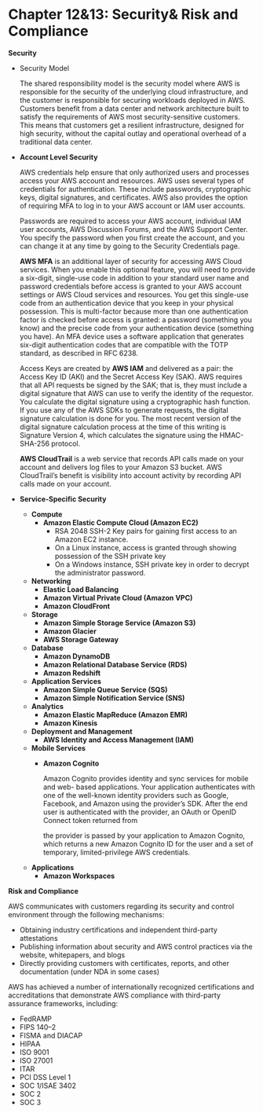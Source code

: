 # Chapter 12&13: Security& Risk and Compliance



**Security**

* Security Model

  The shared responsibility model is the security model where AWS is responsible for the security of the underlying cloud infrastructure, and the customer is responsible for securing workloads deployed in AWS. Customers benefit from a data center and network architecture built to satisfy the requirements of AWS most security-sensitive customers. This means that customers get a resilient infrastructure, designed for high security, without the capital outlay and operational overhead of a traditional data center.

* **Account Level Security**

  AWS credentials help ensure that only authorized users and processes access your AWS account and resources. AWS uses several types of credentials for authentication. These include passwords, cryptographic keys, digital signatures, and certificates. AWS also provides the option of requiring MFA to log in to your AWS account or IAM user accounts.

  Passwords are required to access your AWS account, individual IAM user accounts, AWS Discussion Forums, and the AWS Support Center. You specify the password when you first create the account, and you can change it at any time by going to the Security Credentials page.

  **AWS MFA** is an additional layer of security for accessing AWS Cloud services. When you enable this optional feature, you will need to provide a six-digit, single-use code in addition to your standard user name and password credentials before access is granted to your AWS account settings or AWS Cloud services and resources. You get this single-use code from an authentication device that you keep in your physical possession. This is multi-factor because more than one authentication factor is checked before access is granted: a password \(something you know\) and the precise code from your authentication device \(something you have\). An MFA device uses a software application that generates six-digit authentication codes that are compatible with the TOTP standard, as described in RFC 6238.

  Access Keys are created by **AWS IAM** and delivered as a pair: the Access Key ID \(AKI\) and the Secret Access Key \(SAK\). AWS requires that all API requests be signed by the SAK; that is, they must include a digital signature that AWS can use to verify the identity of the requestor. You calculate the digital signature using a cryptographic hash function. If you use any of the AWS SDKs to generate requests, the digital signature calculation is done for you. The most recent version of the digital signature calculation process at the time of this writing is Signature Version 4, which calculates the signature using the HMAC-SHA-256 protocol.

  **AWS CloudTrail** is a web service that records API calls made on your account and delivers log files to your Amazon S3 bucket. AWS CloudTrail’s benefit is visibility into account activity by recording API calls made on your account.

* **Service-Specific Security**
  * **Compute**
    * **Amazon Elastic Compute Cloud \(Amazon EC2\)** 
      * RSA 2048 SSH-2 Key pairs for gaining first access to an Amazon EC2 instance.
      * On a Linux instance, access is granted through showing possession of the SSH private key
      * On a Windows instance, SSH private key in order to decrypt the administrator password.
  * **Networking**
    * **Elastic Load Balancing**
    * **Amazon Virtual Private Cloud \(Amazon VPC\)** 
    * **Amazon CloudFront** 
  * **Storage**
    * **Amazon Simple Storage Service \(Amazon S3\)**
    * **Amazon Glacier**
    * **AWS Storage Gateway**
  * **Database**
    * **Amazon DynamoDB** 
    * **Amazon Relational Database Service \(RDS\)** 
    * **Amazon Redshift**
  * **Application Services**
    * **Amazon Simple Queue Service \(SQS\)**
    * **Amazon Simple Notification Service \(SNS\)**
  * **Analytics**
    * **Amazon Elastic MapReduce \(Amazon EMR\)**
    * **Amazon Kinesis**
  * **Deployment and Management**
    * **AWS Identity and Access Management \(IAM\)**
  * **Mobile Services**
    * **Amazon Cognito**

      Amazon Cognito provides identity and sync services for mobile and web- based applications. Your application authenticates with one of the well-known identity providers such as Google, Facebook, and Amazon using the provider’s SDK. After the end user is authenticated with the provider, an OAuth or OpenID Connect token returned from

      the provider is passed by your application to Amazon Cognito, which returns a new Amazon Cognito ID for the user and a set of temporary, limited-privilege AWS credentials.
  * **Applications**
    * **Amazon Workspaces**

**Risk and Compliance**

AWS communicates with customers regarding its security and control environment through the following mechanisms:

* Obtaining industry certifications and independent third-party attestations
* Publishing information about security and AWS control practices via the website, whitepapers, and blogs
* Directly providing customers with certificates, reports, and other documentation \(under NDA in some cases\)

AWS has achieved a number of internationally recognized certifications and accreditations that demonstrate AWS compliance with third-party assurance frameworks, including:

* FedRAMP
* FIPS 140–2
* FISMA and DIACAP
* HIPAA
* ISO 9001
* ISO 27001
* ITAR
* PCI DSS Level 1
* SOC 1/ISAE 3402
* SOC 2
* SOC 3

